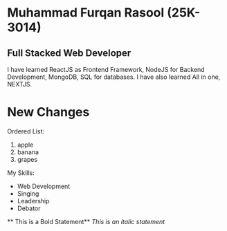 # Muhammad Furqan Rasool (25K-3014)
## Full Stacked Web Developer
I have learned ReactJS as Frontend Framework,
NodeJS for Backend Development,
MongoDB, SQL for databases.
I have also learned All in one, NEXTJS.

# New Changes

Ordered List:
1. apple
2. banana
3. grapes

My Skills:
- Web Development
- Singing
- Leadership
- Debator

** This is a Bold Statement**
_This is an italic statement_

